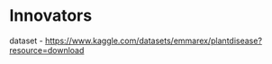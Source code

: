 # Innovators  
          
dataset - https://www.kaggle.com/datasets/emmarex/plantdisease?resource=download      
 
    
